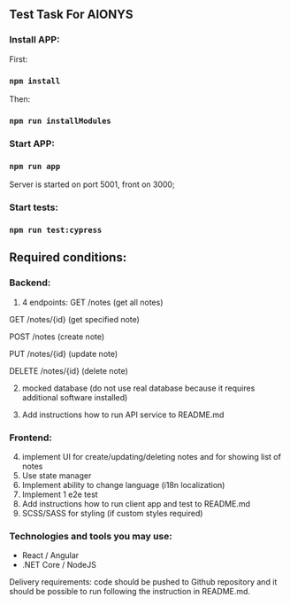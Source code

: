 ## Test Task For AIONYS

### Install APP:

First:

### `npm install`

Then:

### `npm run installModules`

### Start APP:

### `npm run app`

Server is started on port 5001, front on 3000;

### Start tests:

### `npm run test:cypress`


## Required conditions:

### Backend:

1. 4 endpoints:
GET /notes (get all notes)

GET /notes/{id} (get specified note)

POST /notes (create note)

PUT /notes/{id} (update note)

DELETE /notes/{id} (delete note)

2. mocked database (do not use real database because it requires additional
software installed)

3. Add instructions how to run API service to README.md

### Frontend:

4. implement UI for create/updating/deleting notes and for showing list of notes
5. Use state manager
6. Implement ability to change language (i18n localization)
7. Implement 1 e2e test
8. Add instructions how to run client app and test to README.md
9. SCSS/SASS for styling (if custom styles required)

### Technologies and tools you may use:

- React / Angular
- .NET Core / NodeJS

Delivery requirements: code should be pushed to Github repository and it should be
possible to run following the instruction in README.md.

